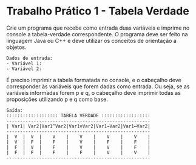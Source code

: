 # Trabalho Prático 1 - Tabela Verdade

Crie um programa que recebe como entrada duas variáveis e imprime no  console  a  tabela-verdade  correspondente.  O programa  deve  ser feito  na  linguagem  Java  ou  C++  e  deve  utilizar  os  conceitos  de orientação a objetos.  

```
Dados de entrada:
- Variável 1:
- Variável 2:
```

É preciso imprimir a tabela formatada no console, e o cabeçalho deve corresponder  às  variáveis  que  forem  dadas como  entrada.  Ou  seja, se  as  variáveis  informadas  forem  p  e  q,  o  cabeçalho  deve  imprimir todas as proposições utilizando p e q como base.  

```
Saída:
::::::::::::::::::: TABELA VERDADE ::::::::::::::::::
-----------------------------------------------------
| Var1| Var2|Var1^Var2|Var1vVar2|Var1→Var2|Var1↔Var2|
-----------------------------------------------------
|  V  |  V  |    V    |    V    |    V    |    V    |
|  V  |  F  |    F    |    V    |    F    |    F    |
|  F  |  V  |    F    |    V    |    V    |    F    |
|  F  |  F  |    F    |    F    |    V    |    V    |
-----------------------------------------------------
       
```
